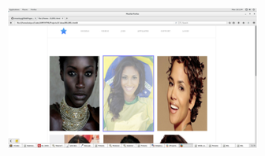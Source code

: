 ![Alt text](https://github.com/moseleygj/WebPages/blob/master/BSL/Screenshot%20from%202017-08-28%2018-12-46.png
)
